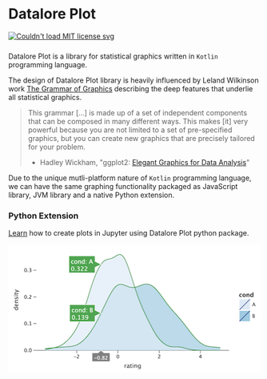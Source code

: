 # Datalore Plot

<a href="https://opensource.org/licenses/MIT">
<img src="https://img.shields.io/badge/License-MIT-yellow.svg" alt="Couldn't load MIT license svg"/>
</a>

###
Datalore Plot is a library for statistical graphics written in `Kotlin` programming language.

The design of Datalore Plot library is heavily influenced by Leland Wilkinson work [The Grammar of Graphics](https://www.goodreads.com/book/show/2549408.The_Grammar_of_Graphics) describing the deep features that underlie all statistical graphics.

> This grammar [...] is made up of a set of independent components that can be composed in many different ways. This makes [it] very powerful because you are not limited to a set of pre-specified graphics, but you can create new graphics that are precisely tailored for your problem.
> - Hadley Wickham, "ggplot2: [Elegant Graphics for Data Analysis](https://www.goodreads.com/book/show/6829192-ggplot2)"



Due to the unique mutli-platform nature of `Kotlin` programming language, we can have the same graphing functionality packaged as JavaScript library, JVM library and a native Python extension.

### Python Extension 

[Learn](README_PYTHON.md) how to create plots in Jupyter using Datalore Plot python package.

![](docs/examples/images/quickstart.png)